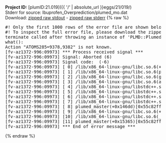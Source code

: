 **Project ID:** [plumID:21.019]({{ '/' | absolute_url }}eggs/21/019/)  
Stderr for source:  Ibuprofen_Overprediction/plumed_mo.dat   
Download: [zipped raw stdout](plumed_mo.dat.plumed_master.stdout.txt.zip) - [zipped raw stderr](plumed_mo.dat.plumed_master.stderr.txt.zip) 
{% raw %}
<pre>
#! Only the first 1000 rows of the error file are shown below
#! To inspect the full error file, please download the zipped raw stderr file above
terminate called after throwing an instance of 'PLMD::Plumed::Exception'
what():
Action "ATOMS285=9378,9382" is not known.
[fv-az1372-996:09973] *** Process received signal ***
[fv-az1372-996:09973] Signal: Aborted (6)
[fv-az1372-996:09973] Signal code:  (-6)
[fv-az1372-996:09973] [ 0] /lib/x86_64-linux-gnu/libc.so.6(+0x45330)[0x7f56fc245330]
[fv-az1372-996:09973] [ 1] /lib/x86_64-linux-gnu/libc.so.6(pthread_kill+0x11c)[0x7f56fc29eb2c]
[fv-az1372-996:09973] [ 2] /lib/x86_64-linux-gnu/libc.so.6(gsignal+0x1e)[0x7f56fc24527e]
[fv-az1372-996:09973] [ 3] /lib/x86_64-linux-gnu/libc.so.6(abort+0xdf)[0x7f56fc2288ff]
[fv-az1372-996:09973] [ 4] /lib/x86_64-linux-gnu/libstdc++.so.6(+0xa5ff5)[0x7f56fc6a5ff5]
[fv-az1372-996:09973] [ 5] /lib/x86_64-linux-gnu/libstdc++.so.6(+0xbb0da)[0x7f56fc6bb0da]
[fv-az1372-996:09973] [ 6] /lib/x86_64-linux-gnu/libstdc++.so.6(_ZSt10unexpectedv+0x0)[0x7f56fc6a5a55]
[fv-az1372-996:09973] [ 7] /lib/x86_64-linux-gnu/libstdc++.so.6(+0xa5a6f)[0x7f56fc6a5a6f]
[fv-az1372-996:09973] [ 8] plumed_master(+0x146dd)[0x55c82ff3a6dd]
[fv-az1372-996:09973] [ 9] /lib/x86_64-linux-gnu/libc.so.6(+0x2a1ca)[0x7f56fc22a1ca]
[fv-az1372-996:09973] [10] /lib/x86_64-linux-gnu/libc.so.6(__libc_start_main+0x8b)[0x7f56fc22a28b]
[fv-az1372-996:09973] [11] plumed_master(+0x15365)[0x55c82ff3b365]
[fv-az1372-996:09973] *** End of error message ***
</pre>
{% endraw %}
